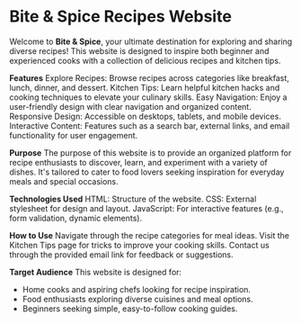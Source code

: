﻿# Bite & Spice Recipes Website
 
Welcome to **Bite & Spice**, your ultimate destination for exploring and sharing diverse recipes! This website is designed to inspire both beginner and experienced cooks with a collection of delicious recipes and kitchen tips.

**Features**
Explore Recipes: Browse recipes across categories like breakfast, lunch, dinner, and dessert.
Kitchen Tips: Learn helpful kitchen hacks and cooking techniques to elevate your culinary skills.
Easy Navigation: Enjoy a user-friendly design with clear navigation and organized content.
Responsive Design: Accessible on desktops, tablets, and mobile devices.
Interactive Content: Features such as a search bar, external links, and email functionality for user engagement.

**Purpose**
The purpose of this website is to provide an organized platform for recipe enthusiasts to discover, learn, and experiment with a variety of dishes. It's tailored to cater to food lovers seeking inspiration for everyday meals and special occasions.

**Technologies Used**
HTML: Structure of the website.
CSS: External stylesheet for design and layout.
JavaScript: For interactive features (e.g., form validation, dynamic elements).

**How to Use**
Navigate through the recipe categories for meal ideas.
Visit the Kitchen Tips page for tricks to improve your cooking skills.
Contact us through the provided email link for feedback or suggestions.

**Target Audience**
This website is designed for:
- Home cooks and aspiring chefs looking for recipe inspiration.
- Food enthusiasts exploring diverse cuisines and meal options.
- Beginners seeking simple, easy-to-follow cooking guides.
